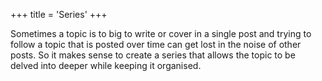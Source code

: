 +++
title = 'Series'
+++

Sometimes a topic is to big to write or cover in a single post and trying to follow a topic that is posted over time can get lost
in the noise of other posts. So it makes sense to create a series that allows the topic to be delved into deeper while keeping it
organised.

